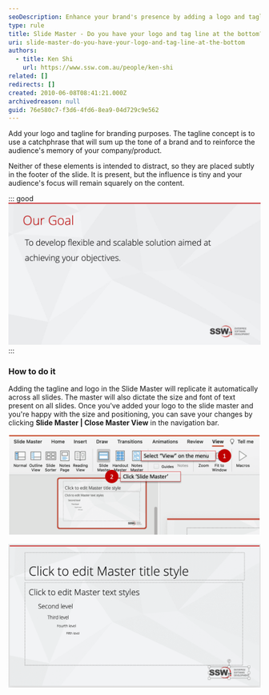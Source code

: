 ```yaml
---
seoDescription: Enhance your brand's presence by adding a logo and tagline to the Slide Master for consistent branding across all slides.
type: rule
title: Slide Master - Do you have your logo and tag line at the bottom?
uri: slide-master-do-you-have-your-logo-and-tag-line-at-the-bottom
authors:
  - title: Ken Shi
    url: https://www.ssw.com.au/people/ken-shi
related: []
redirects: []
created: 2010-06-08T08:41:21.000Z
archivedreason: null
guid: 76e580c7-f3d6-4fd6-8ea9-04d729c9e562
---
```


Add your logo and tagline for branding purposes. The tagline concept is to use a catchphrase that will sum up the tone of a brand and to reinforce the audience's memory of your company/product.

Neither of these elements is intended to distract, so they are placed subtly in the footer of the slide. It is present, but the influence is tiny and your audience's focus will remain squarely on the content.

<!--endintro-->

::: good
![Figure: Include a logo and tagline at the bottom of the Slide Master for branding](goodbranding.jpg)
:::

### How to do it

Adding the tagline and logo in the Slide Master will replicate it automatically across all slides. The master will also dictate the size and font of text present on all slides. Once you've added your logo to the slide master and you're happy with the size and positioning, you can save your changes by clicking **Slide Master | Close Master View** in the navigation bar.

![Figure: Step 1 - Click 'Slide Master' button on the 'View' ribbon](masterslide.png)

![Figure: Step 2 - Add your logo and tagline at bottom of the slide](addlogotagline.png)
